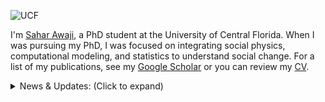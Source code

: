 ![UCF]((https://github.com/S7orx/portfolio/blob/main/logo%20of%20ucf.png))

I'm [Sahar Awaji](https://www.linkedin.com/in/dr-sahar-awaji-phd-a82537b1/), a PhD student at the University of Central Florida. When I was pursuing my PhD, I was focused on integrating social physics, computational modeling, and statistics to understand social change. For a list of my publications, see my [Google Scholar](https://scholar.google.com/) or you can review my [CV](https://github.com/SaharAwaji/personal-website/blob/main/CV.pdf).

<details>
<summary>News & Updates: (Click to expand)</summary>

- **July 2023**: Started as data scientist at Microsoft.
- **May 2023**: Dropped out of PhD, graduating with Master's degree in Data Science and Statistics.
- **August 2022**: Began internship on Amazon's risk analysis team working on graph neural networks applied science.
- **May 2022**: Began internship on Microsoft's Bing search optimization team working on optimal loss functions and efficient productionization.
- **January 2022**: Began internship on Tesla's charging data modeling team working on network optimization and timeseries modeling.
- **January 2022**: Passed master's comprehensive exam in Data Science.
- **October 2021**: Oral presentation at INFORMS Annual Meeting 2021 regarding a failure detection technique using Gaussian-emission hidden Markov models.
- **August 2021**: Invited to speak at network science conference, ICUFN 2021 about work (proceedings) which validated active learning practices with simulations (an extension from the previous journal paper).
- **May 2021**: Released open-source Python package tackling machine learning & simulation applications in photovoltaic systems.
- **April 2021**: Journal paper published which explores a phenomenon that ties network topology to active learning in graph neural networks.
- **April 2021**: Participated in Stanford Datathon and submitted report about applications of generalized low-rank models to garage parking capacity.
- **March 2021**: Won 2nd place in 2021 OUC Data Science Competition focused on Electric Vehicle Detection.
- **December 2020**: Presented at AGU a methodology using data fusion techniques (both NLP and timeseries) to study the effect of extreme weather events on photovoltaic systems.
- **September 2020**: Journal paper published studying the use of neural networks on failure classification in PV systems.
- **August 2020**: Began company which designed, built, and deployed a Bayesian ML-informed algotrading agent, using the funds of an angel investor, along with two other software developers.
- **August 2020**: Started my PhD at UCF!
- **June 2020**: Presented at IEEE PVSC 47 (and won best student paper) about the use of principal component analysis and random forest (RF) on current-voltage curves in a failure classification task; released in a paper.
- **May 2020**: Began R&D internship at Sandia National Labs!
- **August 2019**: Released first open-source machine learning package using physics-informed kernels and unsupervised learning focused on energy modeling in photovoltaics systems which has, to date, over 6k downloads.
- **June 2019**: Project accepted to IEEE PVSC 46 delineating methods of physically simulating failures in PV systems.
